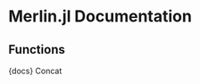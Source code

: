 
<a id='Merlin.jl-Documentation-1'></a>

# Merlin.jl Documentation


<a id='Functions-1'></a>

## Functions


{docs}   Concat

